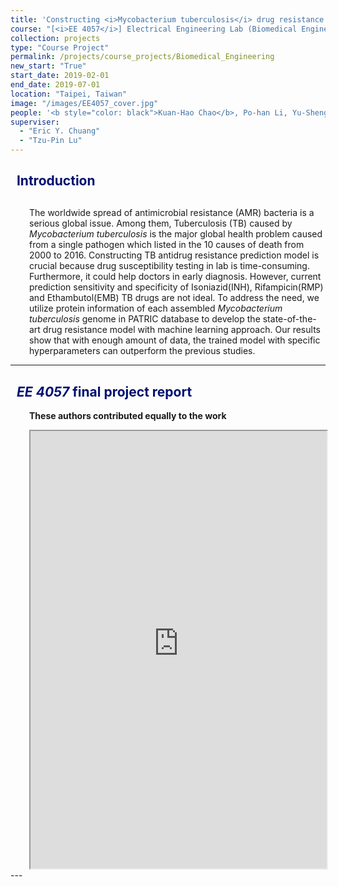 ```yaml
---
title: 'Constructing <i>Mycobacterium tuberculosis</i> drug resistance prediction model'
course: "[<i>EE 4057</i>] Electrical Engineering Lab (Biomedical Engineering)"
collection: projects
type: "Course Project"
permalink: /projects/course_projects/Biomedical_Engineering
new_start: "True"
start_date: 2019-02-01
end_date: 2019-07-01
location: "Taipei, Taiwan"
image: "/images/EE4057_cover.jpg"
people: '<b style="color: black">Kuan-Hao Chao</b>, Po-han Li, Yu-Sheng Ting'
superviser:
  - "Eric Y. Chuang"
  - "Tzu-Pin Lu"
---
```

<h2 style="color: #000f70"> <i class="fas fa-dot-circle" style="font-size:18px;"></i> &nbsp;&nbsp;Introduction </h2>

<div style="margin-left: 30px">
  <p style="margin-top: 30px">
  The worldwide spread of antimicrobial resistance (AMR) bacteria is a serious global issue. Among them, Tuberculosis (TB) caused by <i>Mycobacterium tuberculosis</i> is the major global health problem caused from a single pathogen which listed in the 10 causes of death from 2000 to 2016. Constructing TB antidrug resistance prediction model is crucial because drug susceptibility testing in lab is time-consuming. Furthermore, it could help doctors in early diagnosis. However, current prediction sensitivity and specificity of
  Isoniazid(INH), Rifampicin(RMP) and Ethambutol(EMB) TB drugs are not ideal. To address the need, we utilize protein information of each assembled <i>Mycobacterium tuberculosis</i> genome in PATRIC database to develop the state-of-the-art drug resistance model with machine learning approach. Our results show that with enough amount of data, the trained model with specific
  hyperparameters can outperform the previous studies.
  </p>
</div>

---

<h2 style="color: #000f70"> <i class="fas fa-dot-circle" style="font-size:18px;"></i> &nbsp;&nbsp;<i>EE 4057</i> final project report </h2>
  <p style="margin-left: 30px">
    <b>These authors contributed equally to the work</b>
  </p>
<div style="margin-left: 30px">
<iframe src="https://storage.googleapis.com/kuanhao.nctu.me/Projects/Biomedical%20Engineering%20Lab/manuscript.pdf" width="100%" height="700"></iframe>
</div>
---

<!--
<h2 style="color: #000f70"> <i class="fas fa-dot-circle" style="font-size:18px;"></i> &nbsp;&nbsp;ICIBM Introduction </h2>

<div style="margin-left: 30px">
  <p>
  The 2019 International Conference on Intelligent Biology and Medicine (ICIBM 2019) will be held on June 9-11, 2019 in Columbus, OH, USA. You are invited to submit abstracts with unpublished original work describing recent advances on all aspects of bioinformatics, Systems Biology and intelligent Computing, including but not restricted to the following topics:
  </p>
  <ul>
    <li>Cancer Genomics
    </li>
    <li>Metabolomics
    </li>
    <li>Microbiome/Metagenomics
    </li>
    <li>Translational pharmacoinformatics
    </li>
    <li>Omics Integration
    </li>
    <li>Medical Informatics
    </li>
    <li>Scientific databases
    </li>
    <li>Imaging informatics
    </li>
    <li>Systems Biology
    </li>
    <li>Algorithms/Artificial Intelligence
    </li>
    <li>Single-cell analysis
    </li>
  </ul>
</div>


---

<h2 style="color: #000f70"> <i class="fas fa-dot-circle" style="font-size:18px;"></i> &nbsp;&nbsp;Related Links </h2>

<div style="margin-left: 30px">
  <ul>
    <li>
      <a href="https://icibm2019.org/"><b>ICIBM 2019 Official Website</b></a>
    </li>
    <li>
      <a href="https://icibm2019.org/Schedule.htm"><b>ICIBM 2019 Schedule</b></a>
    </li>
    <li>
      <a href="https://drive.google.com/open?id=1XLg_ej1cUAJ8uTVV_XM-0KxnR2DKQXIQ"><b>My ICIBM 2019 Presentation Slides</b></a>
    </li>
  </ul>
</div> -->
